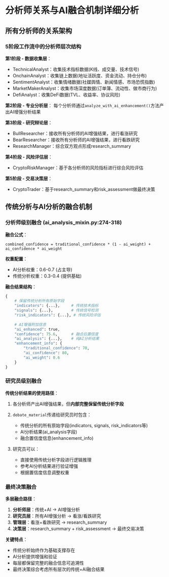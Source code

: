 # 分析师关系与AI融合机制详细分析

## 所有分析师的关系架构

### 5阶段工作流中的分析师层次结构

**第1阶段 - 数据收集层**：
- TechnicalAnalyst：收集技术指标数据(K线、成交量、技术信号)
- OnchainAnalyst：收集链上数据(地址活跃度、资金流动、持仓分布)
- SentimentAnalyst：收集情绪数据(社媒舆情、新闻情感、市场恐慌指数)
- MarketMakerAnalyst：收集市场深度数据(订单簿、流动性、做市商行为)
- DefiAnalyst：收集DeFi数据(TVL、收益率、协议风险)

**第2阶段 - 专业分析层**：
每个分析师通过`analyze_with_ai_enhancement()`方法产出AI增强分析结果

**第3阶段 - 研究辩论层**：
- BullResearcher：接收所有分析师的AI增强结果，进行看涨研究
- BearResearcher：接收所有分析师的AI增强结果，进行看跌研究  
- ResearchManager：综合双方观点形成research_summary

**第4阶段 - 风险评估层**：
- CryptoRiskManager：基于各分析师的风险指标进行综合风险评估

**第5阶段 - 交易决策层**：
- CryptoTrader：基于research_summary和risk_assessment做最终决策

## 传统分析与AI分析的融合机制

### 分析师级别融合 (ai_analysis_mixin.py:274-318)

**融合公式**：
```
combined_confidence = traditional_confidence * (1 - ai_weight) + ai_confidence * ai_weight
```

**权重配置**：
- AI分析权重：0.6-0.7 (占主导)
- 传统分析权重：0.3-0.4 (提供基础)

**融合结果结构**：
```python
{
    # 保留传统分析所有原始字段
    "indicators": {...},     # 传统技术指标
    "signals": {...},        # 传统信号检测
    "risk_indicators": {...}, # 传统风险评估
    
    # AI增强附加信息
    "ai_enhanced": true,
    "confidence": 75.6,      # 融合后置信度
    "ai_analysis": {...},    # 纯AI分析结果
    "enhancement_info": {
        "traditional_confidence": 70,
        "ai_confidence": 80,
        "ai_weight": 0.6
    }
}
```

### 研究员级别融合

**传统分析结果的使用路径**：
1. 各分析师产出AI增强结果，但**内部完整保留传统分析字段**
2. `debate_material`传递给研究员时包含：
   - 传统分析的所有原始字段(indicators, signals, risk_indicators等)
   - AI分析结果(ai_analysis字段)
   - 融合置信度信息(enhancement_info)

3. 研究员可以：
   - 直接使用传统分析字段进行逻辑推理
   - 参考AI分析结果进行验证增强
   - 根据置信度信息调整权重

### 最终决策融合

**多层融合路径**：
1. **分析师层**：传统+AI → AI增强分析
2. **研究员层**：所有AI增强分析 → 看涨/看跌研究
3. **管理层**：看涨+看跌研究 → research_summary
4. **决策层**：research_summary + risk_assessment → 最终交易决策

**关键特点**：
- 传统分析始终作为基础支撑存在
- AI分析提供增强和验证
- 每层都保留完整的融合信息可追溯性
- 最终决策综合考虑所有层次的传统+AI融合结果